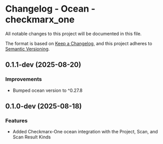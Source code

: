 # Changelog - Ocean - checkmarx_one

All notable changes to this project will be documented in this file.

The format is based on [Keep a Changelog](https://keepachangelog.com/en/1.0.0/),
and this project adheres to [Semantic Versioning](https://semver.org/spec/v2.0.0.html).

<!-- towncrier release notes start -->

## 0.1.1-dev (2025-08-20)


### Improvements

- Bumped ocean version to ^0.27.8


## 0.1.0-dev (2025-08-18)

### Features

- Added Checkmarx-One ocean integration with the Project, Scan, and Scan Result Kinds
